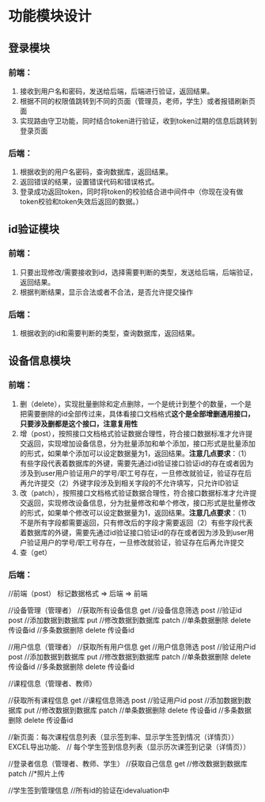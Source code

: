 <!--
 * @Author           : Albert Wang
 * Copyright Notice : Copyright (c) 2022 Albert Wang 王子睿, All Rights Reserved.
 * @Time             : 2022-01-27 23:37:15
 * @Description      :
 * @Email            : shadowofgost@outlook.com
 * @FilePath         : /WebBackend/整体技术框架设计.md
 * @LastAuthor       : Albert Wang
 * @LastTime         : 2022-01-28 13:45:14
 * @Software         : Vscode
-->
# 功能模块设计
## 登录模块
### 前端：
1. 接收到用户名和密码，发送给后端，后端进行验证，返回结果。
2. 根据不同的权限值跳转到不同的页面（管理员，老师，学生）或者报错刷新页面
3. 实现路由守卫功能，同时结合token进行验证，收到token过期的信息后跳转到登录页面
### 后端：
1. 根据收到的用户名密码，查询数据库，返回结果。
2. 返回错误的结果，设置错误代码和错误格式。
3. 登录成功返回token，同时将token的校验结合进中间件中（你现在没有做token校验和token失效后返回的数据。）



## id验证模块
### 前端：
1. 只要出现修改/需要接收到id，选择需要判断的类型，发送给后端，后端验证，返回结果。
2. 根据判断结果，显示合法或者不合法，是否允许提交操作
### 后端：
1. 根据收到的id和需要判断的类型，查询数据库，返回结果。
## 设备信息模块
### 前端：
1. 删（delete），实现批量删除和定点删除，一个是统计到整个的数量，一个是把需要删除的id全部传过来，具体看接口文档格式**这个是全部增删通用接口，只要涉及删都是这个接口，注意复用性**
2. 增（post），按照接口文档格式验证数据合理性，符合接口数据标准才允许提交返回，实现增加设备信息，分为批量添加和单个添加，接口形式是批量添加的形式，如果单个添加可以设定数据量为1，返回结果。**注意几点要求**：（1）有些字段代表着数据库的外键，需要先通过id验证接口验证id的存在或者因为涉及到user用户验证用户的学号/职工号存在，一旦修改就验证，验证存在后再允许提交（2）外键字段涉及到相关字段的不允许填写，只允许ID验证
3. 改（patch），按照接口文档格式验证数据合理性，符合接口数据标准才允许提交返回，实现修改设备信息，分为批量修改和单个修改，接口形式是批量修改的形式，如果单个修改可以设定数据量为1，返回结果。**注意几点要求**：（1）不是所有字段都需要返回，只有修改后的字段才需要返回（2）有些字段代表着数据库的外键，需要先通过id验证接口验证id的存在或者因为涉及到user用户验证用户的学号/职工号存在，一旦修改就验证，验证存在后再允许提交
4. 查（get）
### 后端：
//前端（post） 标记数据格式   => 后端 => 前端

//设备管理（管理者）
//获取所有设备信息 get
//设备信息筛选 post
//验证id post
//添加数据到数据库 put
//修改数据到数据库 patch
//单条数据删除 delete 传设备id
//多条数据删除 delete 传设备id



//用户信息（管理者）
//获取所有用户信息 get
//用户信息筛选 post
//验证用户id post
//添加数据到数据库 put
//修改数据到数据库 patch
//单条数据删除 delete 传设备id
//多条数据删除 delete 传设备id

//课程信息（管理者、教师）

//获取所有课程信息 get
//课程信息筛选 post
//验证用户id post
//添加数据到数据库 put
//修改数据到数据库 patch
//单条数据删除 delete 传设备id
//多条数据删除 delete 传设备id

//新页面：每次课程信息列表（显示签到率、显示学生签到情况（详情页）） EXCEL导出功能、
//        每个学生签到信息列表（显示历次课签到记录（详情页））


//登录者信息（管理者、教师、学生）
//获取自己信息 get
//修改数据到数据库 patch
//*照片上传

//学生签到管理信息
//所有id的验证在idevaluation中
